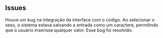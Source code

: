 ## Issues

Houve um bug na integração da interface com o código. Ao selecionar o sexo, o sistema estava salvando a entrada como um caractere, permitindo que o usuário inserisse qualquer valor. Esse bug foi resolvido.
